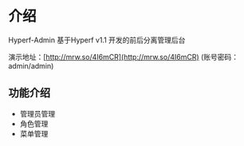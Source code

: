 # 介绍

Hyperf-Admin 基于Hyperf v1.1 开发的前后分离管理后台

演示地址：[http://mrw.so/4I6mCR](http://mrw.so/4I6mCR) (账号密码：admin/admin)

## 功能介绍

- 管理员管理
- 角色管理
- 菜单管理



  




   
